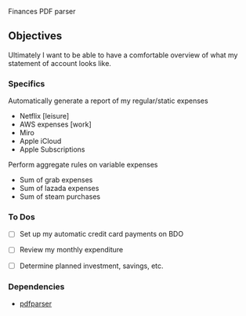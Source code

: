 Finances PDF parser

## Objectives

Ultimately I want to be able to have a comfortable overview of what my statement of account looks like.

### Specifics

Automatically generate a report of my regular/static expenses

  * Netflix [leisure]
  * AWS expenses [work]
  * Miro
  * Apple iCloud
  * Apple Subscriptions

Perform aggregate rules on variable expenses

  * Sum of grab expenses
  * Sum of lazada expenses
  * Sum of steam purchases

### To Dos

- [ ] Set up my automatic credit card payments on BDO

- [ ] Review my monthly expenditure

- [ ] Determine planned investment, savings, etc.


### Dependencies

* [pdfparser](https://github.com/KarmaPenny/pdfparser)